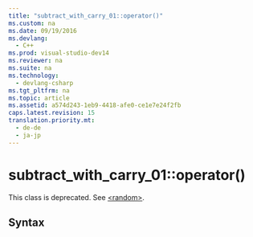 ```yaml
---
title: "subtract_with_carry_01::operator()"
ms.custom: na
ms.date: 09/19/2016
ms.devlang: 
  - C++
ms.prod: visual-studio-dev14
ms.reviewer: na
ms.suite: na
ms.technology: 
  - devlang-csharp
ms.tgt_pltfrm: na
ms.topic: article
ms.assetid: a574d243-1eb9-4418-afe0-ce1e7e24f2fb
caps.latest.revision: 15
translation.priority.mt: 
  - de-de
  - ja-jp
---
```

# subtract_with_carry_01::operator()
This class is deprecated. See [<random\>](../vs140/-random-.md).  
  
## Syntax
